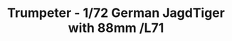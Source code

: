 ---
layout: product
title: "Trumpeter - 1/72 German JagdTiger with 88mm /L71"
price: "2000" 
desc: "N/A"
img_path: "/assets/img/TRU07166.webp"
brand: "N/A"
available: false
special_offer: false
new: false
soon: false
cat: "010000"
subcat: "013400"
subsubcat: "0N/A"
sifra: "TRU07166"
popular: false
spec: false
---